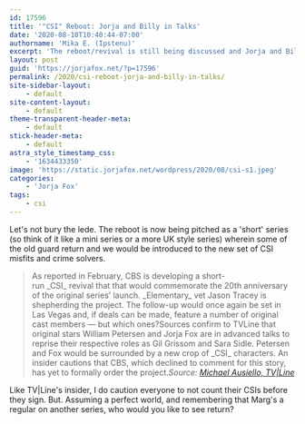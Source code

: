 ```yaml
---
id: 17596
title: '"CSI" Reboot: Jorja and Billy in Talks'
date: '2020-08-10T10:40:44-07:00'
authorname: 'Mika E. (Ipstenu)'
excerpt: 'The reboot/revival is still being discussed and Jorja and Billy are reportedly in talks to return.'
layout: post
guid: 'https://jorjafox.net/?p=17596'
permalink: /2020/csi-reboot-jorja-and-billy-in-talks/
site-sidebar-layout:
    - default
site-content-layout:
    - default
theme-transparent-header-meta:
    - default
stick-header-meta:
    - default
astra_style_timestamp_css:
    - '1634433350'
image: 'https://static.jorjafox.net/wordpress/2020/08/csi-s1.jpeg'
categories:
    - 'Jorja Fox'
tags:
    - csi
---
```


Let's not bury the lede. The reboot is now being pitched as a 'short' series (so think of it like a mini series or a more UK style series) wherein some of the old guard return and we would be introduced to the new set of CSI misfits and crime solvers.

<blockquote class="wp-block-quote">As reported in February, CBS is developing a&nbsp;short-run&nbsp;_CSI_&nbsp;revival&nbsp;that that would commemorate the 20th anniversary of the original series’ launch.&nbsp;_Elementary_&nbsp;vet Jason Tracey is shepherding the project. The follow-up would once again be set in Las Vegas and, if deals can be made, feature a number of original cast members — but which ones?Sources confirm to TVLine that original stars&nbsp;William Petersen&nbsp;and&nbsp;Jorja Fox&nbsp;are in advanced talks to reprise their respective roles as Gil Grissom and Sara Sidle.&nbsp;Petersen and Fox would be surrounded by a new crop of&nbsp;_CSI_ characters. An insider cautions that CBS, which declined to comment for this story, has yet to formally order the project.<cite>Source: <a href="https://tvline.com/2020/08/10/csi-reboot-returning-cast-cbs-jorja-fox-sara/">Michael Ausiello, TV|Line</a></cite></blockquote>

Like TV|Line's insider, I do caution everyone to not count their CSIs before they sign. But. Assuming a perfect world, and remembering that Marg's a regular on another series, who would you like to see return?
